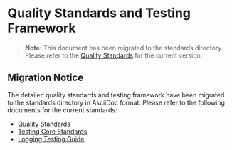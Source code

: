 # Quality Standards and Testing Framework

> **Note:** This document has been migrated to the standards directory. Please refer to the [Quality Standards](/standards/testing/quality-standards.adoc) for the current version.

## Migration Notice
The detailed quality standards and testing framework have been migrated to the standards directory in AsciiDoc format. Please refer to the following documents for the current standards:

- [Quality Standards](/standards/testing/quality-standards.adoc)
- [Testing Core Standards](/standards/testing/core-standards.adoc)
- [Logging Testing Guide](/standards/logging/testing-guide.adoc)


